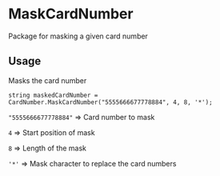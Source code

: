 # MaskCardNumber
Package for masking a given card number

## Usage
Masks the card number

`string maskedCardNumber = CardNumber.MaskCardNumber("5555666677778884", 4, 8, '*');`

`"5555666677778884"` => Card number to mask

`4` => Start position of mask 

`8` => Length of the mask

`'*'` => Mask character to replace the card numbers
